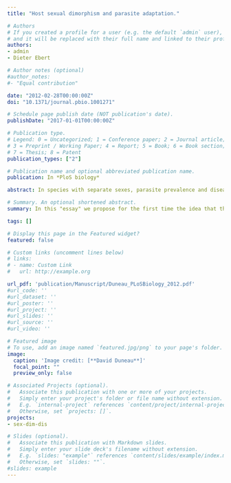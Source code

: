 ```yaml
---
title: "Host sexual dimorphism and parasite adaptation."

# Authors
# If you created a profile for a user (e.g. the default `admin` user), write the username (folder name) here 
# and it will be replaced with their full name and linked to their profile.
authors: 
- admin
- Dieter Ebert

# Author notes (optional)
#author_notes:
#- "Equal contribution"

date: "2012-02-28T00:00:00Z"
doi: "10.1371/journal.pbio.1001271"

# Schedule page publish date (NOT publication's date).
publishDate: "2017-01-01T00:00:00Z"

# Publication type.
# Legend: 0 = Uncategorized; 1 = Conference paper; 2 = Journal article;
# 3 = Preprint / Working Paper; 4 = Report; 5 = Book; 6 = Book section;
# 7 = Thesis; 8 = Patent
publication_types: ["2"]

# Publication name and optional abbreviated publication name.
publication: In *PloS biology*

abstract: In species with separate sexes, parasite prevalence and disease expression is often different between males and females. This effect has mainly been attributed to sex differences in host traits, such as immune response. Here, we make the case for how properties of the parasites themselves can also matter. Specifically, we suggest that differences between host sexes in many different traits, such as morphology and hormone levels, can impose selection on parasites. This selection can eventually lead to parasite adaptations specific to the host sex more commonly encountered, or to differential expression of parasite traits depending on which host sex they find themselves in. Parasites adapted to the sex of the host in this way can contribute to differences between males and females in disease prevalence and expression. Considering those possibilities can help shed light on host–parasite interactions, and impact epidemiological and medical science.

# Summary. An optional shortened abstract.
summary: In this "essay" we propose for the first time the idea that the sexual dimorphism of diseases may be the result of the specific adaptation of parasites to the sex of their host. Similarly, as organisms adapt to the environment to which they are most frequently exposed, parasites can adapt to the sex they encounter most frequently (e.g., either because males and females are exposed differently, or because one sex is more easily infected than another due to immune differences). As a result, parasites behave differently depending on the sex they infect.

tags: []

# Display this page in the Featured widget?
featured: false

# Custom links (uncomment lines below)
# links:
# - name: Custom Link
#   url: http://example.org

url_pdf: 'publication/Manuscript/Duneau_PLoSBiology_2012.pdf'
#url_code: ''
#url_dataset: ''
#url_poster: ''
#url_project: ''
#url_slides: ''
#url_source: ''
#url_video: ''

# Featured image
# To use, add an image named `featured.jpg/png` to your page's folder. 
image:
  caption: 'Image credit: [**David Duneau**]'
  focal_point: ""
  preview_only: false

# Associated Projects (optional).
#   Associate this publication with one or more of your projects.
#   Simply enter your project's folder or file name without extension.
#   E.g. `internal-project` references `content/project/internal-project/index.md`.
#   Otherwise, set `projects: []`.
projects:
- sex-dim-dis

# Slides (optional).
#   Associate this publication with Markdown slides.
#   Simply enter your slide deck's filename without extension.
#   E.g. `slides: "example"` references `content/slides/example/index.md`.
#   Otherwise, set `slides: ""`.
#slides: example
---
```

